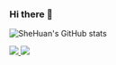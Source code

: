 ### Hi there 👋
![SheHuan's GitHub stats](https://github-readme-stats.vercel.app/api?username=shehuan&show_icons=true)

<a href="https://www.jianshu.com/u/4235f2b5b350" target="_blank">
    <img src="https://img.shields.io/badge/Blog：-简书-brightgreen?logo=bloglovin" />
</a> 

<a href="https://github.com/SheHuan">
    <img src="https://komarev.com/ghpvc/?username=SheHuan&color=brightgreen&label=Profile Views：" />
</a> 

<!--
**SheHuan/shehuan** is a ✨ _special_ ✨ repository because its `README.md` (this file) appears on your GitHub profile.

Here are some ideas to get you started:

- 🔭 I’m currently working on ...
- 🌱 I’m currently learning ...
- 👯 I’m looking to collaborate on ...
- 🤔 I’m looking for help with ...
- 💬 Ask me about ...
- 📫 How to reach me: ...
- 😄 Pronouns: ...
- ⚡ Fun fact: ...
-->
